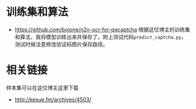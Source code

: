 # 训练集和算法
- https://github.com/bojone/n2n-ocr-for-qqcaptcha
根据这位博主的训练集和算法，我将模型训练出来并保存了。附上测试代码`predict_captcha.py`， 测试时候注意修改验证码图片保存路径。
# 相关链接
样本集可以在这位博主这里下载
- http://kexue.fm/archives/4503/
